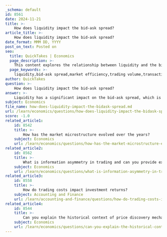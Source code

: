 ```yaml
---
_schema: default
id: 8561
date: 2024-11-21
title: >-
    How does liquidity impact the bid-ask spread?
article_title: >-
    How does liquidity impact the bid-ask spread?
date_format: MMM DD, YYYY
post_on_text: Posted on
seo:
  title: QuickTakes | Economics
  page_description: >-
    This content explores the relationship between liquidity and the bid-ask spread, discussing how varying levels of market liquidity influence trading costs, market efficiency, and price volatility.
  page_keywords: >-
    liquidity,bid-ask spread,market efficiency,trading volume,transaction costs,market makers,price volatility
author: QuickTakes
question: >-
    How does liquidity impact the bid-ask spread?
answer: >-
    Liquidity has a significant impact on the bid-ask spread, which is the difference between the highest price a buyer is willing to pay (the bid price) and the lowest price a seller is willing to accept (the ask price). Here are the key points regarding how liquidity affects the bid-ask spread:\n\n1. **Widening of the Spread**: When market liquidity is low, the bid-ask spread tends to widen. This occurs because there are fewer buyers and sellers in the market, leading to a larger gap between the bid and ask prices. As a result, executing trades becomes more difficult and costly, which can also contribute to increased price volatility.\n\n2. **Narrowing of the Spread**: Conversely, in a highly liquid market, the bid-ask spread is typically narrower. A narrow spread indicates that there are many buyers and sellers actively participating in the market, which facilitates easier and less costly trade execution.\n\n3. **Trading Volume**: The bid-ask spread directly influences trading volume. A wide spread can discourage trading activity, as the costs associated with executing trades become higher. In contrast, a narrow spread encourages more trading, as the costs are lower and more attractive to traders.\n\n4. **Transaction Costs**: The bid-ask spread is a critical component of transaction costs in trading. It represents the cost of executing a trade without delay, alongside brokerage fees. In competitive markets, the bid-ask spread serves as a measure of liquidity costs for exchange-traded securities and commodities.\n\n5. **Market Efficiency**: A smaller bid-ask spread is often associated with greater market efficiency, as it reflects a more competitive environment where information is quickly incorporated into prices. In contrast, a larger spread may indicate inefficiencies, often due to information asymmetry among market participants.\n\n6. **Market Maker Role**: Market makers play a crucial role in providing liquidity. They quote both bid and ask prices and earn profits from the spread. Their presence in the market helps to narrow the bid-ask spread, especially in liquid markets.\n\nIn summary, liquidity is a fundamental determinant of the bid-ask spread. Higher liquidity generally leads to a narrower spread, facilitating trading and enhancing market efficiency, while lower liquidity results in a wider spread, increasing trading costs and potentially leading to greater price volatility.
subject: Economics
file_name: how-does-liquidity-impact-the-bidask-spread.md
url: /learn/economics/questions/how-does-liquidity-impact-the-bidask-spread
score: -1.0
related_article1:
    id: 8542
    title: >-
        How has the market microstructure evolved over the years?
    subject: Economics
    url: /learn/economics/questions/how-has-the-market-microstructure-evolved-over-the-years
related_article2:
    id: 8562
    title: >-
        What is information asymmetry in trading and can you provide examples?
    subject: Economics
    url: /learn/economics/questions/what-is-information-asymmetry-in-trading-and-can-you-provide-examples
related_article3:
    id: 8558
    title: >-
        How do trading costs impact investment returns?
    subject: Accounting and Finance
    url: /learn/accounting-and-finance/questions/how-do-trading-costs-impact-investment-returns
related_article4:
    id: 8544
    title: >-
        Can you explain the historical context of price discovery mechanisms?
    subject: Economics
    url: /learn/economics/questions/can-you-explain-the-historical-context-of-price-discovery-mechanisms
---
```


&nbsp;